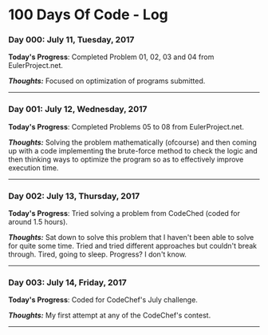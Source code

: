 # 100 Days Of Code - Log



### Day 000: July 11, Tuesday, 2017

**Today's Progress**: Completed Problem 01, 02, 03 and 04 from EulerProject.net.

_**Thoughts:**_ Focused on optimization of programs submitted. 

---

### Day 001: July 12, Wednesday, 2017

**Today's Progress**: Completed Problems 05 to 08 from EulerProject.net.

_**Thoughts:**_ Solving the problem mathematically (ofcourse) and then coming up with a code implementing the brute-force method to check the logic and then thinking ways to optimize the program so as to effectively improve execution time.


---

### Day 002: July 13, Thursday, 2017

**Today's Progress**: Tried solving a problem from CodeChed (coded for around 1.5 hours).

_**Thoughts:**_ Sat down to solve this problem that I haven't been able to solve for quite some time. Tried and tried different approaches but couldn't break through. Tired, going to sleep. Progress? I don't know.


---

### Day 003: July 14, Friday, 2017

**Today's Progress**: Coded for CodeChef's July challenge.

_**Thoughts:**_ My first attempt at any of the CodeChef's contest.


---
